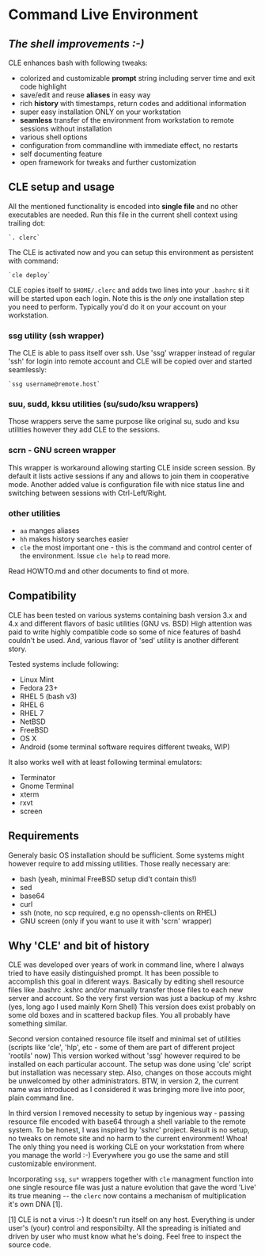 
#   Command Live Environment
## _The shell improvements :-)_

CLE enhances bash with following tweaks:
 - colorized and customizable **prompt** string including server time and exit
   code highlight
 - save/edit and reuse **aliases** in easy way
 - rich **history** with timestamps, return codes and additional information
 - super easy installation ONLY on your workstation
 - **seamless** transfer of the environment from workstation to remote
   sessions without installation
 - various shell options
 - configuration from commandline with immediate effect, no restarts
 - self documenting feature
 - open framework for tweaks and further customization
 

## CLE setup and usage
All the mentioned functionality is encoded into __single file__ and no other
executables are needed. Run this file in the current shell context using
trailing dot:

    `. clerc`

The CLE is activated now and you can setup this environment as persistent with
command:

    `cle deploy`

CLE copies itself to `$HOME/.clerc` and adds two lines into your `.bashrc`
si it will be started upon each login. Note this is the *only* one
installation step you need to perform. Typically you'd do it on your account
on your workstation.


### ssg utility (ssh wrapper)

The CLE is able to pass itself over ssh. Use 'ssg' wrapper instead of regular
'ssh' for login into remote account and CLE will be copied over and started
seamlessly:

    `ssg username@remote.host`


### suu, sudd, kksu utilities (su/sudo/ksu wrappers)

Those wrappers serve the same purpose like original su, sudo and ksu utilities
however they add CLE to the sessions.


### scrn - GNU screen wrapper

This wrapper is workaround allowing starting CLE inside screen session. By
default it lists active sessions if any and allows to join them in cooperative
mode. Another added value is configuration file with nice status line and
switching between sessions with Ctrl-Left/Right.


### other utilities
- `aa`  manges aliases
- `hh`  makes history searches easier
- `cle` the most important one - this is the command and control center
      of the environment. Issue `cle help` to read more.

Read HOWTO.md and other documents to find ot more.


## Compatibility

CLE has been tested on various systems containing bash version 3.x and 4.x
and different flavors of basic utilities (GNU vs. BSD) High attention was paid
to write highly compatible code so some of nice features of bash4 couldn't be
used. And, various flavor of 'sed' utility is another different story.

Tested systems include following:
- Linux Mint
- Fedora 23+
- RHEL 5 (bash v3)
- RHEL 6
- RHEL 7
- NetBSD
- FreeBSD
- OS X
- Android (some terminal software requires different tweaks, WIP) 

It also works well with at least following terminal emulators:
- Terminator
- Gnome Terminal
- xterm
- rxvt
- screen


## Requirements

Generaly basic OS installation should be sufficient. Some systems might however
require to add missing utilities. Those really necessary are:
- bash (yeah, minimal FreeBSD setup did't contain this!)
- sed
- base64
- curl
- ssh (note, no scp required, e.g no openssh-clients on RHEL)
- GNU screen (only if you want to use it with 'scrn' wrapper)


## Why 'CLE' and bit of history

 CLE was developed over years of work in command line, where I always tried
to have easily distinguished prompt. It has been possible to accomplish
this goal in diferent ways. Basically by editing shell resource files like
.bashrc .kshrc and/or manually transfer those files to each new server and
account. So the very first version was just a backup of my .kshrc (yes, long
ago I used mainly Korn Shell) This version does exist probably on some old
boxes and in scattered backup files. You all probably have something similar.

 Second version contained resource file itself and minimal set of
utilities (scripts like 'cle', 'hlp', etc - some of them are part of different
project 'rootils' now) This version worked without 'ssg' however required to be
installed on each particular account. The setup was done using 'cle' script
but installation was necessary step. Also, changes on those accouts might be
unwelcomed by other administrators. BTW, in version 2, the current name was
introduced as I considered it was bringing more live into poor, plain command
line.

 In third version I removed necessity to setup by ingenious way -
passing resource file encoded with base64 through a shell variable to the
remote system. To be honest, I was inspired by 'sshrc' project. Result is no
setup, no tweaks on remote site and no harm to the current environment! Whoa!
The only thing you need is working CLE on your workstation from where you
manage the world :-) Everywhere you go use the same and still customizable
environment.

Incorporating `ssg`, `su*` wrappers together with `cle` managment function into
one single resource file was just a nature evolution that gave the word 'Live'
its true meaning -- the `clerc` now contains a mechanism of multiplication it's
own DNA [1].


[1] CLE is not a virus :-) It doesn't run itself on any host. Everything is
under user's (your) control and responsibilty. All the spreading is initiated
and driven by user who must know what he's doing. Feel free to inspect the
source code.


